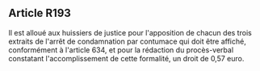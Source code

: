 Article R193
----
Il est alloué aux huissiers de justice pour l'apposition de chacun des trois
extraits de l'arrêt de condamnation par contumace qui doit être affiché,
conformément à l'article 634, et pour la rédaction du procès-verbal constatant
l'accomplissement de cette formalité, un droit de 0,57 euro.
